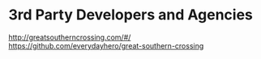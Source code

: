 # 3rd Party Developers and Agencies


http://greatsoutherncrossing.com/#/
https://github.com/everydayhero/great-southern-crossing

